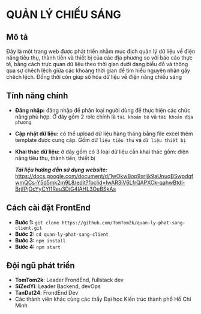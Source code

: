 # QUẢN LÝ CHIẾU SÁNG

## Mô tả

Đây là một trang web được phát triển nhằm mục địch quản lý dữ liệu về điện năng tiêu thụ, thành tiền và thiết bị của các địa phương so với báo cáo thực tế, bằng cách trực quan dữ liệu theo thời gian dưới dạng biểu đồ và thông qua sự chêch lệch giữa các khoảng thời gian để tìm hiểu nguyên nhân gây chêch lệch. Đồng thời còn giúp số hóa dữ liệu về điện năng chiếu sáng

## Tính năng chính

-   **Đăng nhập:** đăng nhập để phân loại người dùng để thực hiện các chức năng phù hợp. Ở đây gồm 2 role chính là `tài khoản bộ` và `tài khoản địa phương`
-   **Cập nhật dữ liệu:** có thể upload dữ liệu hàng tháng bằng file excel thêm template được cung câp. Gồm dữ `liệu tiêu thụ` và `dữ liệu thiết bị`
-   **Khai thác dữ liệu:** ở đây gồm có 3 loại dữ liệu cần khai thác gồm: điện năng tiêu thụ, thành tiền, thiết bị

    **_Tài liệu hướng dẫn sử dụng website:_** https://docs.google.com/document/d/1wOkwBop9xrIjk9aUnuqBSwpdqfwmQCs-Y5d5mk2m9L8/edit?fbclid=IwAR3iV6LfrQAPXCk-qahwBtdl-BrjfPjOcYyCYl1Reu3DiG4IAHL3OeBSkAs

## Cách cài đặt FrontEnd

-   **Bước 1:** `git clone https://github.com/TomTom2k/quan-ly-phat-sang-client.git`
-   **Bước 2:** `cd quan-ly-phat-sang-client`
-   **Bước 3:** `npm install`
-   **Bước 4:** `npm start`

## Đội ngũ phát triển

-   **TomTom2k**: Leader FrondEnd, fullstack dev
-   **SiZedYi**: Leader Backend, devOps
-   **TanDat24**: FrondEnd Dev
-   Các thành viên khác cùng các thầy Đại học Kiến trúc thành phố Hồ Chí Minh
